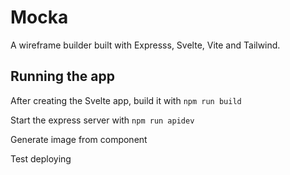 # Mocka

A wireframe builder built with Expresss, Svelte, Vite and Tailwind.

## Running the app

After creating the Svelte app, build it with `npm run build`

Start the express server with `npm run apidev`

Generate image from component

Test deploying
